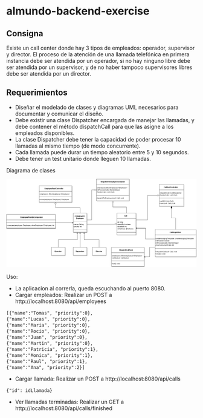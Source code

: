 # almundo-backend-exercise

## Consigna
Existe un call center donde hay 3 tipos de empleados: operador, supervisor y director. El proceso de la atención de una llamada telefónica en primera instancia debe ser atendida por un operador, si no hay ninguno libre debe ser atendida por un supervisor, y de no haber tampoco supervisores libres debe ser atendida por un director.

## Requerimientos

* Diseñar el modelado de clases y diagramas UML necesarios para documentar y comunicar el diseño.
* Debe existir una clase Dispatcher encargada de manejar las llamadas, y debe contener el método dispatchCall para que las asigne a los empleados disponibles.
* La clase Dispatcher debe tener la capacidad de poder procesar 10 llamadas al mismo tiempo (de modo concurrente).
* Cada llamada puede durar un tiempo aleatorio entre 5 y 10 segundos.
* Debe tener un test unitario donde lleguen 10 llamadas.

Diagrama de clases

![](https://raw.githubusercontent.com/hernandezed/almundo-backend-exercise/activemq-impl/docs/callcenter.png)

Uso:
* La aplicacion al correrla, queda escuchando al puerto 8080.
* Cargar empleados: Realizar un POST a http://localhost:8080/api/employees
```
[{"name":"Tomas", "priority":0},
{"name":"Lucas", "priority":0},
{"name":"Maria", "priority":0},
{"name":"Rocio", "priority":0},
{"name":"Juan", "priority":0},
{"name":"Martin", "priority":0},
{"name":"Patricia", "priority":1},
{"name":"Monica", "priority":1},
{"name":"Raul", "priority":1},
{"name":"Ana", "priority":2}]
```
* Cargar llamada: Realizar un POST a http://localhost:8080/api/calls
```
{"id": idLlamada}
```
* Ver llamadas terminadas: Realizar un GET a http://localhost:8080/api/calls/finished
